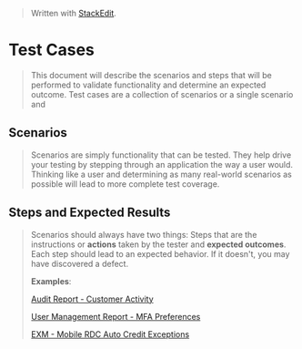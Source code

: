 
> Written with [StackEdit](https://stackedit.io/).
# Test Cases
> This document will describe the scenarios and steps that will be performed to validate functionality and determine an expected outcome.
> Test cases are a collection of scenarios or a single scenario and 
## Scenarios
> Scenarios are simply functionality that can be tested. They help drive your testing by stepping through an application the way a user would. Thinking like a user and determining as many real-world scenarios as possible will lead to more complete test coverage.
## Steps and Expected Results
> Scenarios should always have two things: Steps that are the instructions or **actions** taken by the tester and **expected outcomes**. Each step should lead to an expected behavior. If it doesn't, you may have discovered a defect.
> 
> **Examples**:
> 
> [Audit Report - Customer Activity](https://github.com/chaswiso/portfolio/blob/main/images/Audit%20Report%20-%20Customer%20Activity%20-%20TestRail.pdf)
> 
> [User Management Report - MFA Preferences](https://github.com/chaswiso/portfolio/blob/main/images/User%20Management%20Report%20-%20MFA%20Preferences%20-%20TestRail.pdf)
>
> [EXM - Mobile RDC Auto Credit Exceptions](https://github.com/chaswiso/portfolio/blob/main/images/EXM%20-%20Mobile%20RDC%20Auto%20Credit%20Exceptions%20-%20TestRail.pdf)
<!--stackedit_data:
eyJoaXN0b3J5IjpbMTIwNTA1MTkwMSwtMjA5NjEyMzA2Nl19
-->